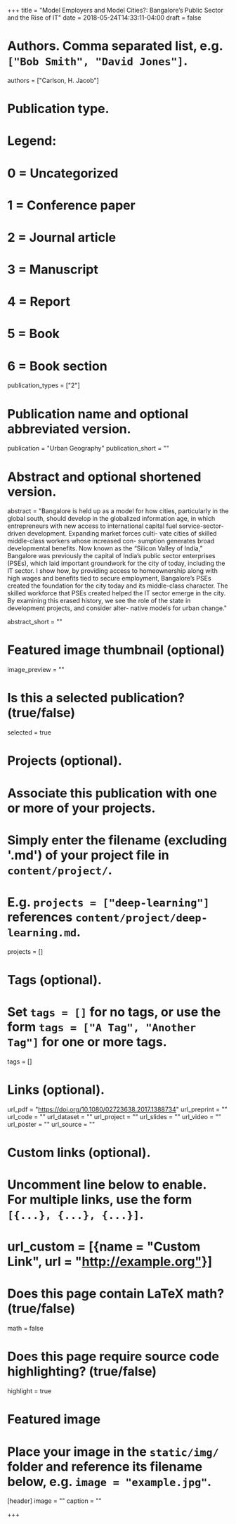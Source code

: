 +++
title = "Model Employers and Model Cities?: Bangalore’s Public Sector and the Rise of IT"
date = 2018-05-24T14:33:11-04:00
draft = false

# Authors. Comma separated list, e.g. `["Bob Smith", "David Jones"]`.
authors = ["Carlson, H. Jacob"]

# Publication type.
# Legend:
# 0 = Uncategorized
# 1 = Conference paper
# 2 = Journal article
# 3 = Manuscript
# 4 = Report
# 5 = Book
# 6 = Book section
publication_types = ["2"]

# Publication name and optional abbreviated version.
publication = "Urban Geography"
publication_short = ""

# Abstract and optional shortened version.
abstract = "Bangalore is held up as a model for how cities, particularly in the global south, should develop in the globalized information age, in which entrepreneurs with new access to international capital fuel service-sector-driven development. Expanding market forces culti- vate cities of skilled middle-class workers whose increased con- sumption generates broad developmental benefits. Now known as the “Silicon Valley of India,” Bangalore was previously the capital of India’s public sector enterprises (PSEs), which laid important groundwork for the city of today, including the IT sector. I show how, by providing access to homeownership along with high wages and benefits tied to secure employment, Bangalore’s PSEs created the foundation for the city today and its middle-class character. The skilled workforce that PSEs created helped the IT sector emerge in the city. By examining this erased history, we see the role of the state in development projects, and consider alter- native models for urban change."

abstract_short = ""

# Featured image thumbnail (optional)
image_preview = ""

# Is this a selected publication? (true/false)
selected = true

# Projects (optional).
#   Associate this publication with one or more of your projects.
#   Simply enter the filename (excluding '.md') of your project file in `content/project/`.
#   E.g. `projects = ["deep-learning"]` references `content/project/deep-learning.md`.
projects = []

# Tags (optional).
#   Set `tags = []` for no tags, or use the form `tags = ["A Tag", "Another Tag"]` for one or more tags.
tags = []

# Links (optional).
url_pdf = "https://doi.org/10.1080/02723638.2017.1388734"
url_preprint = ""
url_code = ""
url_dataset = ""
url_project = ""
url_slides = ""
url_video = ""
url_poster = ""
url_source = ""

# Custom links (optional).
#   Uncomment line below to enable. For multiple links, use the form `[{...}, {...}, {...}]`.
# url_custom = [{name = "Custom Link", url = "http://example.org"}]

# Does this page contain LaTeX math? (true/false)
math = false

# Does this page require source code highlighting? (true/false)
highlight = true

# Featured image
# Place your image in the `static/img/` folder and reference its filename below, e.g. `image = "example.jpg"`.
[header]
image = ""
caption = ""

+++
